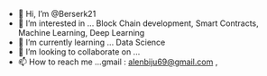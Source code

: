 - 👋 Hi, I’m @Berserk21
- 👀 I’m interested in ... Block Chain development, Smart Contracts, Machine Learning, Deep Learning
- 🌱 I’m currently learning ... Data Science
- 💞️ I’m looking to collaborate on ...
- 📫 How to reach me ...gmail : alenbiju69@gmail.com , 

<!---
Berserk21/Berserk21 is a ✨ special ✨ repository because its `README.md` (this file) appears on your GitHub profile.
You can click the Preview link to take a look at your changes.
--->
